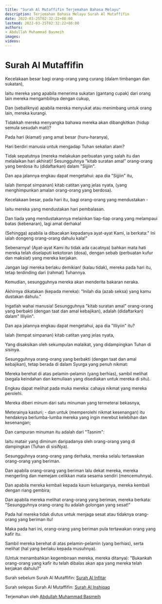 ```yaml
---
title: "Surah Al Mutaffifin Terjemahan Bahasa Melayu"
description: Terjemahan Bahasa Melayu Surah Al Mutaffifin
date: 2022-03-25T02:32:22+08:00
lastmod: 2022-03-25T02:32:22+08:00
authors:
- Abdullah Muhammad Basmeih
images:
videos:
---
```


# Surah Al Mutaffifin

<p class='atq' id="1">Kecelakaan besar bagi orang-orang yang curang (dalam timbangan dan sukatan),</p>
<p class='atq' id="2">Iaitu mereka yang apabila menerima sukatan (gantang cupak) dari orang lain mereka mengambilnya dengan cukup,</p>
<p class='atq' id="3">Dan (sebaliknya) apabila mereka menyukat atau menimbang untuk orang lain, mereka kurangi.</p>
<p class='atq' id="4">Tidakkah mereka menyangka bahawa mereka akan dibangkitkan (hidup semula sesudah mati)?</p>
<p class='atq' id="5">Pada hari (kiamat) yang amat besar (huru-haranya),</p>
<p class='atq' id="6">Hari berdiri manusia untuk mengadap Tuhan sekalian alam?</p>
<p class='atq' id="7">Tidak sepatutnya (mereka melakukan perbuatan yang salah itu dan melalaikan hari akhirat)! Sesungguhnya "kitab suratan amal" orang-orang yang berdosa itu (didaftarkan) dalam "Sijjiin".</p>
<p class='atq' id="8">Dan apa jalannya engkau dapat mengetahui: apa dia "Sijjiin" itu,</p>
<p class='atq' id="9">Ialah (tempat simpanan) kitab catitan yang jelas nyata, (yang menghimpunkan amalan orang-orang yang berdosa).</p>
<p class='atq' id="10">Kecelakaan besar, pada hari itu, bagi orang-orang yang mendustakan -</p>
<p class='atq' id="11">Iaitu mereka yang mendustakan hari pembalasan.</p>
<p class='atq' id="12">Dan tiada yang mendustakannya melainkan tiap-tiap orang yang melampaui batas (kebenaran), lagi amat derhaka!</p>
<p class='atq' id="13">(Sehingga) apabila ia dibacakan kepadanya ayat-ayat Kami, ia berkata:" Ini ialah dongeng orang-orang dahulu kala!"</p>
<p class='atq' id="14">Sebenarnya! (Ayat-ayat Kami itu tidak ada cacatnya) bahkan mata hati mereka telah diselaputi kekotoran (dosa), dengan sebab (perbuatan kufur dan maksiat) yang mereka kerjakan.</p>
<p class='atq' id="15">Jangan lagi mereka berlaku demikian! (kalau tidak), mereka pada hari itu, tetap terdinding dari (rahmat) Tuhannya.</p>
<p class='atq' id="16">Kemudian, sesungguhnya mereka akan menderita bakaran neraka.</p>
<p class='atq' id="17">Akhirnya dikatakan (kepada mereka): "Inilah dia (azab seksa) yang kamu dustakan dahulu."</p>
<p class='atq' id="18">Ingatlah wahai manusia! Sesungguhnya "kitab suratan amal" orang-orang yang berbakti (dengan taat dan amal kebajikan), adalah (didaftarkan) dalam" Illiyiin".</p>
<p class='atq' id="19">Dan apa jalannya engkau dapat mengetahui, apa dia "Illiyiin" itu?</p>
<p class='atq' id="20">Ialah (tempat simpanan) kitab catitan yang jelas nyata,</p>
<p class='atq' id="21">Yang disaksikan oleh sekumpulan malaikat, yang didampingkan Tuhan di sisinya.</p>
<p class='atq' id="22">Sesungguhnya orang-orang yang berbakti (dengan taat dan amal kebajikan), tetap berada di dalam Syurga yang penuh nikmat:</p>
<p class='atq' id="23">Mereka berehat di atas pelamin-pelamin (yang berhias), sambil melihat (segala keindahan dan kemuliaan yang disediakan untuk mereka di situ).</p>
<p class='atq' id="24">Engkau dapat melihat pada muka mereka: cahaya nikmat yang mereka perolehi.</p>
<p class='atq' id="25">Mereka diberi minum dari satu minuman yang termeterai bekasnya,</p>
<p class='atq' id="26">Meterainya kasturi; - dan untuk (memperolehi nikmat kesenangan) itu hendaknya berlumba-lumba mereka yang ingin merebut kelebihan dan kesenangan;</p>
<p class='atq' id="27">Dan campuran minuman itu adalah dari "Tasnim":</p>
<p class='atq' id="28">laitu matair yang diminum daripadanya oleh orang-orang yang di dampingkan (Tuhan di sisiNya).</p>
<p class='atq' id="29">Sesungguhnya orang-orang yang derhaka, mereka selalu tertawakan orang-orang yang beriman.</p>
<p class='atq' id="30">Dan apabila orang-orang yang beriman lalu dekat mereka, mereka mengerling dan memejam celikkan mata sesama sendiri (mencemuhnya).</p>
<p class='atq' id="31">Dan apabila mereka kembali kepada kaum keluarganya, mereka kembali dengan riang gembira;</p>
<p class='atq' id="32">Dan apabila mereka melihat orang-orang yang beriman, mereka berkata: "Sesungguhnya orang-orang itu adalah golongan yang sesat!"</p>
<p class='atq' id="33">Pada hal mereka tidak diutus untuk menjaga sesat atau tidaknya orang-orang yang beriman itu!</p>
<p class='atq' id="34">Maka pada hari ini, orang-orang yang beriman pula tertawakan orang yang kafir itu.</p>
<p class='atq' id="35">Sambil mereka berehat di atas pelamin-pelamin (yang berhias), serta melihat (hal yang berlaku kepada musuhnya).</p>
<p class='atq' id="36">(Untuk menambahkan kegembiraan mereka, mereka ditanya): "Bukankah orang-orang yang kafir itu telah dibalas akan apa yang mereka telah kerjakan dahulu?"</p>

Surah sebelum Surah Al Mutaffifin: [Surah Al Infitar](/al-quran/surah-al-infitar-terjemahan-bahasa-melayu/)

Surah selepas Surah Al Mutaffifin: [Surah Al Inshiqaq](/al-quran/surah-al-inshiqaq-terjemahan-bahasa-melayu/)

Terjemahan oleh [Abdullah Muhammad Basmeih](/authors/abdullah-muhammad-basmeih/)